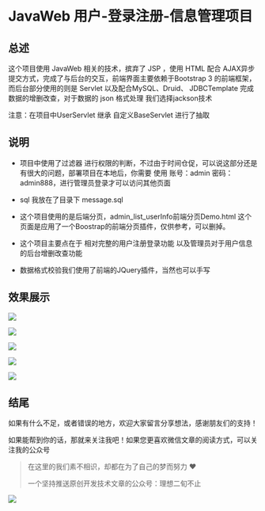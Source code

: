 # JavaWeb 用户-登录注册-信息管理项目

## 总述

这个项目使用 JavaWeb 相关的技术，摈弃了 JSP ，使用 HTML 配合 AJAX异步提交方式，完成了与后台的交互，前端界面主要依赖于Bootstrap 3 的前端框架，而后台部分使用的则是 Servlet 以及配合MySQL、Druid、 JDBCTemplate 完成数据的增删改查，对于数据的 json 格式处理 我们选择jackson技术

注意：在项目中UserServlet 继承 自定义BaseServlet 进行了抽取

## 说明

- 项目中使用了过滤器 进行权限的判断，不过由于时间仓促，可以说这部分还是有很大的问题，部署项目在本地后，你需要 使用 账号：admin 密码：admin888，进行管理员登录才可以访问其他页面

- sql 我放在了目录下 message.sql 

- 这个项目使用的是后端分页，admin_list_userInfo前端分页Demo.html 这个页面是应用了一个Boostrap的前端分页插件，仅供参考，可以删掉。

- 这个项目主要点在于 相对完整的用户注册登录功能 以及管理员对于用户信息的后台增删改查功能

- 数据格式校验我们使用了前端的JQuery插件，当然也可以手写

  
## 效果展示


![](https://github.com/ideal-20/JavaWeb_LoginRegister/blob/master/web/img/0.png)

![](https://github.com/ideal-20/JavaWeb_LoginRegister/blob/master/web/img/1.png)

![](https://github.com/ideal-20/JavaWeb_LoginRegister/blob/master/web/img/2.png)

![](https://github.com/ideal-20/JavaWeb_LoginRegister/blob/master/web/img/3.png)

![](https://github.com/ideal-20/JavaWeb_LoginRegister/blob/master/web/img/4.png)


## 结尾

  如果有什么不足，或者错误的地方，欢迎大家留言分享想法，感谢朋友们的支持！

  如果能帮到你的话，那就来关注我吧！如果您更喜欢微信文章的阅读方式，可以关注我的公众号

  > 在这里的我们素不相识，却都在为了自己的梦而努力 ❤
  >
  > 一个坚持推送原创开发技术文章的公众号：理想二旬不止

  ![](http://image.ideal-20.cn/img/QRcode-rectangle.png)

  
